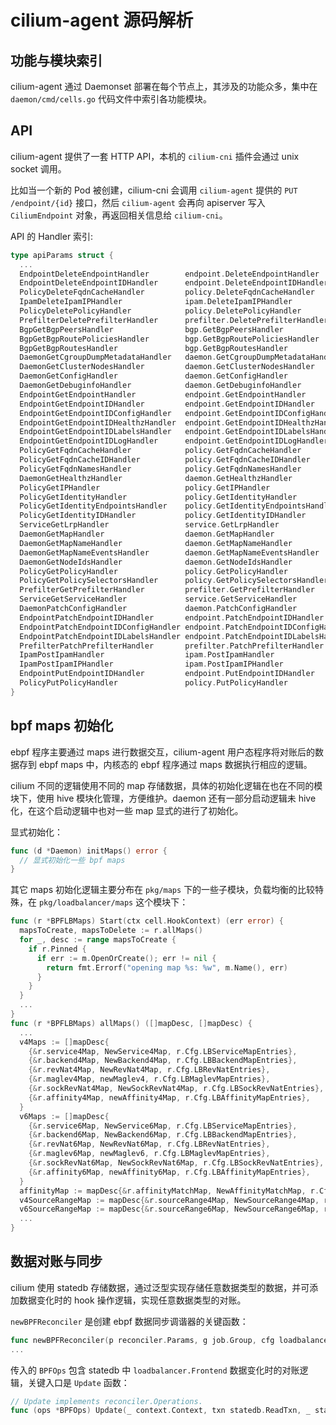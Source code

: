 # cilium-agent 源码解析

## 功能与模块索引

cilium-agent 通过 Daemonset 部署在每个节点上，其涉及的功能众多，集中在 `daemon/cmd/cells.go` 代码文件中索引各功能模块。

## API

cilium-agent 提供了一套 HTTP API，本机的 `cilium-cni` 插件会通过 unix socket 调用。

比如当一个新的 Pod 被创建，cilium-cni 会调用 `cilium-agent` 提供的 `PUT /endpoint/{id}` 接口，然后 `cilium-agent` 会再向 apiserver 写入 `CiliumEndpoint` 对象，再返回相关信息给 `cilium-cni`。

API 的 Handler 索引:

```go title="api/v1/server/server.go"
type apiParams struct {
  ...
  EndpointDeleteEndpointHandler        endpoint.DeleteEndpointHandler
  EndpointDeleteEndpointIDHandler      endpoint.DeleteEndpointIDHandler
  PolicyDeleteFqdnCacheHandler         policy.DeleteFqdnCacheHandler
  IpamDeleteIpamIPHandler              ipam.DeleteIpamIPHandler
  PolicyDeletePolicyHandler            policy.DeletePolicyHandler
  PrefilterDeletePrefilterHandler      prefilter.DeletePrefilterHandler
  BgpGetBgpPeersHandler                bgp.GetBgpPeersHandler
  BgpGetBgpRoutePoliciesHandler        bgp.GetBgpRoutePoliciesHandler
  BgpGetBgpRoutesHandler               bgp.GetBgpRoutesHandler
  DaemonGetCgroupDumpMetadataHandler   daemon.GetCgroupDumpMetadataHandler
  DaemonGetClusterNodesHandler         daemon.GetClusterNodesHandler
  DaemonGetConfigHandler               daemon.GetConfigHandler
  DaemonGetDebuginfoHandler            daemon.GetDebuginfoHandler
  EndpointGetEndpointHandler           endpoint.GetEndpointHandler
  EndpointGetEndpointIDHandler         endpoint.GetEndpointIDHandler
  EndpointGetEndpointIDConfigHandler   endpoint.GetEndpointIDConfigHandler
  EndpointGetEndpointIDHealthzHandler  endpoint.GetEndpointIDHealthzHandler
  EndpointGetEndpointIDLabelsHandler   endpoint.GetEndpointIDLabelsHandler
  EndpointGetEndpointIDLogHandler      endpoint.GetEndpointIDLogHandler
  PolicyGetFqdnCacheHandler            policy.GetFqdnCacheHandler
  PolicyGetFqdnCacheIDHandler          policy.GetFqdnCacheIDHandler
  PolicyGetFqdnNamesHandler            policy.GetFqdnNamesHandler
  DaemonGetHealthzHandler              daemon.GetHealthzHandler
  PolicyGetIPHandler                   policy.GetIPHandler
  PolicyGetIdentityHandler             policy.GetIdentityHandler
  PolicyGetIdentityEndpointsHandler    policy.GetIdentityEndpointsHandler
  PolicyGetIdentityIDHandler           policy.GetIdentityIDHandler
  ServiceGetLrpHandler                 service.GetLrpHandler
  DaemonGetMapHandler                  daemon.GetMapHandler
  DaemonGetMapNameHandler              daemon.GetMapNameHandler
  DaemonGetMapNameEventsHandler        daemon.GetMapNameEventsHandler
  DaemonGetNodeIdsHandler              daemon.GetNodeIdsHandler
  PolicyGetPolicyHandler               policy.GetPolicyHandler
  PolicyGetPolicySelectorsHandler      policy.GetPolicySelectorsHandler
  PrefilterGetPrefilterHandler         prefilter.GetPrefilterHandler
  ServiceGetServiceHandler             service.GetServiceHandler
  DaemonPatchConfigHandler             daemon.PatchConfigHandler
  EndpointPatchEndpointIDHandler       endpoint.PatchEndpointIDHandler
  EndpointPatchEndpointIDConfigHandler endpoint.PatchEndpointIDConfigHandler
  EndpointPatchEndpointIDLabelsHandler endpoint.PatchEndpointIDLabelsHandler
  PrefilterPatchPrefilterHandler       prefilter.PatchPrefilterHandler
  IpamPostIpamHandler                  ipam.PostIpamHandler
  IpamPostIpamIPHandler                ipam.PostIpamIPHandler
  EndpointPutEndpointIDHandler         endpoint.PutEndpointIDHandler
  PolicyPutPolicyHandler               policy.PutPolicyHandler
}
```

## bpf maps 初始化

ebpf 程序主要通过 maps 进行数据交互，cilium-agent 用户态程序将对账后的数据存到 ebpf maps 中，内核态的 ebpf 程序通过 maps 数据执行相应的逻辑。

cilium 不同的逻辑使用不同的 map 存储数据，具体的初始化逻辑在也在不同的模块下，使用 hive 模块化管理，方便维护。daemon 还有一部分启动逻辑未 hive 化，在这个启动逻辑中也对一些 map 显式的进行了初始化。

显式初始化：

```go title="daemon/cmd/datapath.go"
func (d *Daemon) initMaps() error {
  // 显式初始化一些 bpf maps
}
```

其它 maps 初始化逻辑主要分布在 `pkg/maps` 下的一些子模块，负载均衡的比较特殊，在 `pkg/loadbalancer/maps` 这个模块下：

```go title="pkg/loadbalancer/maps/lbmaps.go"
func (r *BPFLBMaps) Start(ctx cell.HookContext) (err error) {
  mapsToCreate, mapsToDelete := r.allMaps()
  for _, desc := range mapsToCreate {
    if r.Pinned {
      if err := m.OpenOrCreate(); err != nil {
        return fmt.Errorf("opening map %s: %w", m.Name(), err)
      }
    } 
  }
  ...
}
func (r *BPFLBMaps) allMaps() ([]mapDesc, []mapDesc) {
  ...
  v4Maps := []mapDesc{
    {&r.service4Map, NewService4Map, r.Cfg.LBServiceMapEntries},
    {&r.backend4Map, NewBackend4Map, r.Cfg.LBBackendMapEntries},
    {&r.revNat4Map, NewRevNat4Map, r.Cfg.LBRevNatEntries},
    {&r.maglev4Map, newMaglev4, r.Cfg.LBMaglevMapEntries},
    {&r.sockRevNat4Map, NewSockRevNat4Map, r.Cfg.LBSockRevNatEntries},
    {&r.affinity4Map, newAffinity4Map, r.Cfg.LBAffinityMapEntries},
  }
  v6Maps := []mapDesc{
    {&r.service6Map, NewService6Map, r.Cfg.LBServiceMapEntries},
    {&r.backend6Map, NewBackend6Map, r.Cfg.LBBackendMapEntries},
    {&r.revNat6Map, NewRevNat6Map, r.Cfg.LBRevNatEntries},
    {&r.maglev6Map, newMaglev6, r.Cfg.LBMaglevMapEntries},
    {&r.sockRevNat6Map, NewSockRevNat6Map, r.Cfg.LBSockRevNatEntries},
    {&r.affinity6Map, newAffinity6Map, r.Cfg.LBAffinityMapEntries},
  }
  affinityMap := mapDesc{&r.affinityMatchMap, NewAffinityMatchMap, r.Cfg.LBAffinityMapEntries}
  v4SourceRangeMap := mapDesc{&r.sourceRange4Map, NewSourceRange4Map, r.Cfg.LBSourceRangeMapEntries}
  v6SourceRangeMap := mapDesc{&r.sourceRange6Map, NewSourceRange6Map, r.Cfg.LBSourceRangeMapEntries}
  ...
}
```


## 数据对账与同步

cilium 使用 statedb 存储数据，通过泛型实现存储任意数据类型的数据，并可添加数据变化时的 hook 操作逻辑，实现任意数据类型的对账。

`newBPFReconciler` 是创建 ebpf 数据同步调谐器的关键函数：

```go title="pkg/loadbalancer/reconciler/bpf_reconciler.go"
func newBPFReconciler(p reconciler.Params, g job.Group, cfg loadbalancer.Config, ops *BPFOps, fes statedb.Table[*loadbalancer.Frontend], w *writer.Writer) (reconciler.Reconciler[*loadbalancer.Frontend], error) {
...
```


传入的 `BPFOps` 包含 statedb 中 `loadbalancer.Frontend` 数据变化时的对账逻辑，关键入口是 `Update` 函数：

```go
// Update implements reconciler.Operations.
func (ops *BPFOps) Update(_ context.Context, txn statedb.ReadTxn, _ statedb.Revision, fe *loadbalancer.Frontend) error {
```

